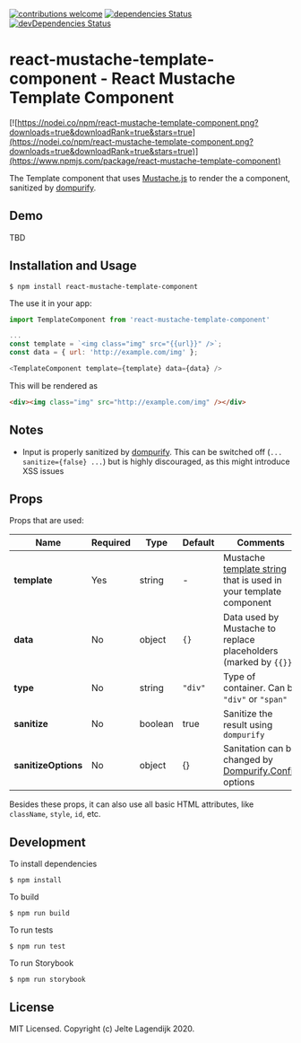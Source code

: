 [![contributions welcome](https://img.shields.io/badge/contributions-welcome-brightgreen.svg?style=flat)](https://github.com/j3lte/react-mustache-template-component/issues)
[![dependencies Status](https://david-dm.org/j3lte/react-mustache-template-component/status.svg)](https://david-dm.org/j3lte/react-mustache-template-component)
[![devDependencies Status](https://david-dm.org/j3lte/react-mustache-template-component/dev-status.svg)](https://david-dm.org/j3lte/react-mustache-template-component?type=dev)

# react-mustache-template-component - React Mustache Template Component

[![https://nodei.co/npm/react-mustache-template-component.png?downloads=true&downloadRank=true&stars=true](https://nodei.co/npm/react-mustache-template-component.png?downloads=true&downloadRank=true&stars=true)](https://www.npmjs.com/package/react-mustache-template-component)

The Template component that uses [Mustache.js](https://www.npmjs.com/package/mustache) to render the a component, sanitized by [dompurify](https://www.npmjs.com/package/dompurify).

## Demo

TBD

## Installation and Usage

```
$ npm install react-mustache-template-component
```

The use it in your app:

```js
import TemplateComponent from 'react-mustache-template-component'

...
const template = `<img class="img" src="{{url}}" />`;
const data = { url: 'http://example.com/img' };

<TemplateComponent template={template} data={data} />
```

This will be rendered as

```html
<div><img class="img" src="http://example.com/img" /></div>
```

## Notes

- Input is properly sanitized by [dompurify](https://www.npmjs.com/package/dompurify). This can be switched off (`... sanitize={false} ...`) but is highly discouraged, as this might introduce XSS issues

## Props

Props that are used:

|Name|Required|Type|Default|Comments|
|---|---|---|---|---|
|**template**|Yes|string|-|Mustache [template string](https://github.com/janl/mustache.js) that is used in your template component|
|**data**|No|object|`{}`|Data used by Mustache to replace placeholders (marked by `{{}}`)|
|**type**|No|string|`"div"`|Type of container. Can be `"div"` or `"span"`|
|**sanitize**|No|boolean|true|Sanitize the result using `dompurify`|
|**sanitizeOptions**|No|object|{}|Sanitation can be changed by [Dompurify.Config](https://www.npmjs.com/package/dompurify#can-i-configure-dompurify) options|

Besides these props, it can also use all basic HTML attributes, like `className`, `style`, `id`, etc.

## Development

To install dependencies
```
$ npm install
```

To build
```
$ npm run build
```

To run tests
```
$ npm run test
```

To run Storybook
```
$ npm run storybook
```

## License

MIT Licensed. Copyright (c) Jelte Lagendijk 2020.
